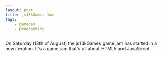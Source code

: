 ```yaml
---
layout: post
title: js13kGames Jam
tags:
    - gamedev
    - programming
---
```


On Saturday (13th of August) the js13kGames game jam has started in a new iteration.
<amp-img width="151" height="151" src="{{site.post_images}}/2016-08-13-js13kgames-logo.png"></amp-img>
It's a game jam that's all about HTML5 and JavaScript